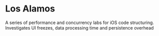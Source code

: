 # Los Alamos
A series of performance and concurrency labs for iOS code structuring. Investigates UI freezes, data processing time and persistence overhead 
